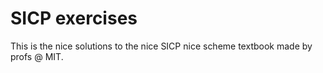# SICP exercises

This is the nice solutions to the nice SICP nice scheme textbook made by profs @ MIT.